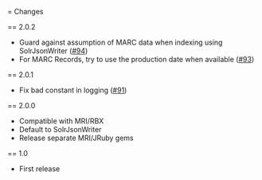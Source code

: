 = Changes

== 2.0.2

* Guard against assumption of MARC data when indexing using SolrJsonWriter ([#94](https://github.com/traject-project/traject/issues/94))
* For MARC Records, try to use the production date when available ([#93](https://github.com/traject-project/traject/issues/93))

== 2.0.1

* Fix bad constant in logging ([#91](https://github.com/traject-project/traject/issues/91))

== 2.0.0

* Compatible with MRI/RBX
* Default to SolrJsonWriter
* Release separate MRI/JRuby gems

== 1.0

* First release
